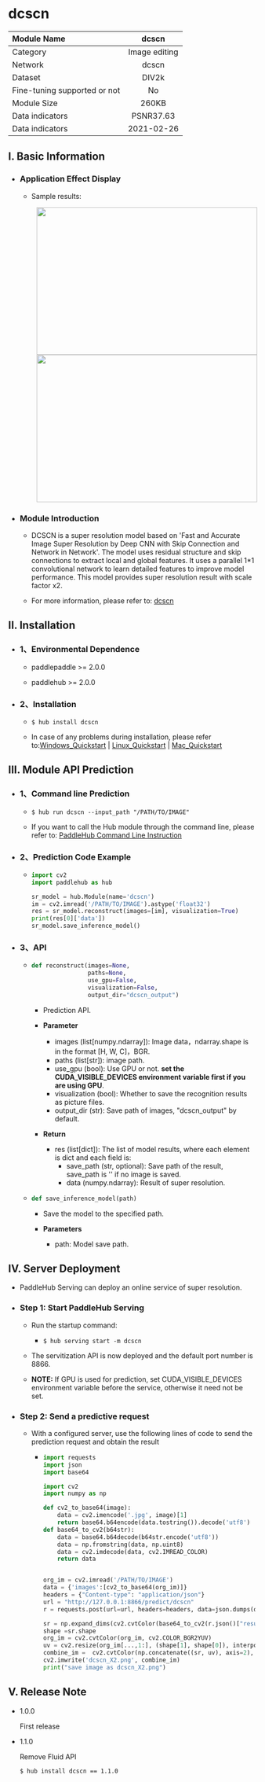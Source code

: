 # dcscn

|Module Name|dcscn|
| :--- | :---: | 
|Category |Image editing|
|Network|dcscn|
|Dataset|DIV2k|
|Fine-tuning supported or not|No|
|Module Size|260KB|
|Data indicators|PSNR37.63|
|Data indicators |2021-02-26|


## I. Basic Information

- ### Application Effect Display
  
  - Sample results:
    <p align="center">
    <img src="https://user-images.githubusercontent.com/35907364/133558583-0b7049db-ed1f-4a16-8676-f2141fcb3dee.png" width = "450" height = "300" hspace='10'/> <img src="https://user-images.githubusercontent.com/35907364/130899031-a6f8c58a-5cb7-4105-b990-8cca5ae15368.png" width = "450" height = "300" hspace='10'/>
    </p>


- ### Module Introduction

  - DCSCN is a super resolution model based on 'Fast and Accurate Image Super Resolution by Deep CNN with Skip Connection and Network in Network'. The model uses residual structure and skip connections  to extract local and global features. It uses a parallel 1*1 convolutional network to learn detailed features to improve model performance. This model provides super resolution result with scale factor x2.

  - For more information, please refer to: [dcscn](https://github.com/jiny2001/dcscn-super-resolution)

## II. Installation

- ### 1、Environmental Dependence

  - paddlepaddle >= 2.0.0

  - paddlehub >= 2.0.0


- ### 2、Installation

    - ```shell
      $ hub install dcscn
      ```

    - In case of any problems during installation, please refer to:[Windows_Quickstart](../../../../docs/docs_en/get_start/windows_quickstart.md)
    | [Linux_Quickstart](../../../../docs/docs_en/get_start/linux_quickstart.md) | [Mac_Quickstart](../../../../docs/docs_en/get_start/mac_quickstart.md)  

## III. Module API Prediction

- ### 1、Command line Prediction

  - ```
    $ hub run dcscn --input_path "/PATH/TO/IMAGE"
    ```

  - If you want to call the Hub module through the command line, please refer to: [PaddleHub Command Line Instruction](../../../../docs/docs_en/tutorial/cmd_usage.rst)
- ### 2、Prediction Code Example

  - ```python
    import cv2
    import paddlehub as hub

    sr_model = hub.Module(name='dcscn')
    im = cv2.imread('/PATH/TO/IMAGE').astype('float32')
    res = sr_model.reconstruct(images=[im], visualization=True)
    print(res[0]['data'])
    sr_model.save_inference_model()
    ```

- ### 3、API

  - ```python
    def reconstruct(images=None,
                    paths=None,
                    use_gpu=False,
                    visualization=False,
                    output_dir="dcscn_output")
    ```

    - Prediction API.

    - **Parameter**

      * images (list\[numpy.ndarray\]): Image data，ndarray.shape is in the format \[H, W, C\]，BGR.
      * paths (list\[str\]): image path.
      * use\_gpu (bool): Use GPU or not. **set the CUDA_VISIBLE_DEVICES environment variable first if you are using GPU**.
      * visualization (bool): Whether to save the recognition results as picture files.
      * output\_dir (str): Save path of images, "dcscn_output" by default.

    - **Return**
      * res (list\[dict\]): The list of model results, where each element is dict and each field is: 
        * save\_path (str, optional): Save path of the result, save_path is '' if no image is saved.
        * data (numpy.ndarray): Result of super resolution.

  - ```python
    def save_inference_model(path)
    ```

    - Save the model to the specified path.

    - **Parameters**

      * path: Model save path.



## IV. Server Deployment

- PaddleHub Serving can deploy an online service of super resolution.

- ### Step 1: Start PaddleHub Serving

    - Run the startup command:

      - ```shell
        $ hub serving start -m dcscn
        ```

    - The servitization API is now deployed and the default port number is 8866.

    - **NOTE:**  If GPU is used for prediction, set CUDA_VISIBLE_DEVICES environment variable before the service, otherwise it need not be set.

- ### Step 2: Send a predictive request

  - With a configured server, use the following lines of code to send the prediction request and obtain the result

    - ```python
      import requests
      import json
      import base64

      import cv2
      import numpy as np

      def cv2_to_base64(image):
          data = cv2.imencode('.jpg', image)[1]
          return base64.b64encode(data.tostring()).decode('utf8')
      def base64_to_cv2(b64str):
          data = base64.b64decode(b64str.encode('utf8'))
          data = np.fromstring(data, np.uint8)
          data = cv2.imdecode(data, cv2.IMREAD_COLOR)
          return data


      org_im = cv2.imread('/PATH/TO/IMAGE')
      data = {'images':[cv2_to_base64(org_im)]}
      headers = {"Content-type": "application/json"}
      url = "http://127.0.0.1:8866/predict/dcscn"
      r = requests.post(url=url, headers=headers, data=json.dumps(data))

      sr = np.expand_dims(cv2.cvtColor(base64_to_cv2(r.json()["results"][0]['data']), cv2.COLOR_BGR2GRAY), axis=2)
      shape =sr.shape
      org_im = cv2.cvtColor(org_im, cv2.COLOR_BGR2YUV)
      uv = cv2.resize(org_im[...,1:], (shape[1], shape[0]), interpolation=cv2.INTER_CUBIC)
      combine_im =  cv2.cvtColor(np.concatenate((sr, uv), axis=2), cv2.COLOR_YUV2BGR)
      cv2.imwrite('dcscn_X2.png', combine_im)
      print("save image as dcscn_X2.png")
      ```

## V. Release Note

- 1.0.0

  First release


- 1.1.0

  Remove Fluid API


  ```shell
  $ hub install dcscn == 1.1.0
  ```
